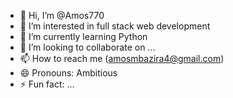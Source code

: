 - 👋 Hi, I’m @Amos770
- 👀 I’m interested in full stack web development
- 🌱 I’m currently learning  Python
- 💞️ I’m looking to collaborate on ...
- 📫 How to reach me (amosmbazira4@gmail.com)
- 😄 Pronouns: Ambitious
- ⚡ Fun fact: ...

<!---
Amos770/Amos770 is a ✨ special ✨ repository because its `README.md` (this file) appears on your GitHub profile.
You can click the Preview link to take a look at your changes.
--->
